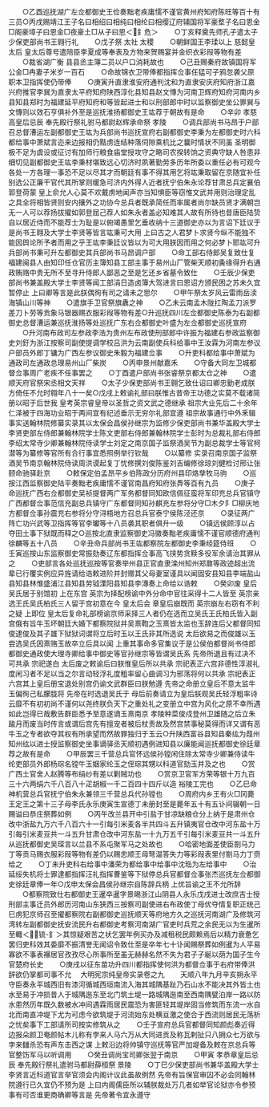 <!-- { "loadSidebar": true } -->
　　○乙酉巡抚湖广左佥都御史王俭奏黜老疾庸懦不谨官黄州府知府陈旺等百十有三员○丙戌赐靖江王子名曰相绍曰相纯曰相纶曰相缨辽府辅国将军豪堥子名曰恩金□阁豪墇子曰恩金□夜豪土□从子曰恩＜釒危＞
　　○丁亥释奠先师孔子遣太子少保吏部尚书王翱行礼
　　○戊子祭  太社  太稷
　　○朝鲜国王李瑈以上  慈懿皇太后  皇太后尊号遣陪臣李夏成等奉表及方物来贺赐宴并金织衣彩叚等物有差
　　○裁省湖广衡  县县丞主簿二员以户口消耗故也
　　○己丑赐秦府故镇国将军公金□冉妻子米岁一百石
　　○命故锦衣卫带俸都指挥佥事任猛可子鸦忽袭父原职本卫指挥使仍带俸
　　○庚寅升直隶淮安府通判沈和为直隶安庆府知府浙江嘉兴府推官李巽为直隶太平府知府陕西淳化县知县赵文慱为河南卫辉府知府河南内乡县知县郑时为福建延平府知府和等皆起进士和以刑部郎中时以监察御史坐公罪巽与文慱则以效石亨俱补外至是巡抚淮扬都御史王竑荐于朝故有是命
　　○辛卯  孝慈高皇后忌辰  奉先殿行祭礼驸马都尉赵辉承命祭  孝陵
　　○调兵部尚书马昂于户部召总督漕运左副都御史王竑为兵部尚书巡抚宣府右副都御史李秉为左都御史时六科都给事中萧斌言迩来边报相仍黠虏连结种落伺隙乘机比之曩时情状不同虽  圣明御极不足为虞设或征讨有加师行粮食庙堂授攻守之略司农揆转饷之资典守缺人咎患非细切见副都御史王竑李秉材堪致远心切济时夙著勤劳多历年所委以重任必有可观今各处一方各理一事恐不足以尽其才而朝廷有事不得其用乞将竑秉取留在京随宜补任别选公正廉干官代其所掌则缓急可济内外得人近者抚宁伯朱永论荐甘肃总兵定襄伯郭登荷蒙  皇上俞允人心莫不欢戴虏地闻声亦当知惧臣等窃惟文武并用则治理定乱之具全将相皆贤则安内攘外之功协今总兵者既承简任而率属者尚尔缺员贤才满朝岂无一人可以荐扬拔擢如郭登屈己荐人如朱永者盖必知难其人故有所待也昔唐臣陆贽自以居近侍而不能荐士为耻是以俯竭愚里乞垂收纳十三道御史亦以为言诏下廷议于是尚书王翱及大学士李贤等皆言竑秉可大用  上曰古之人君梦卜求贤今纵不能独不能因舆论所予者而用之乎王竑李秉廷议皆以为可大用朕因而用之何必梦卜耶竑可升兵部尚书秉可升左都御史其兵部尚书马昂调户部
　　○命工部右侍郎吴复致仕复福建闽县人由知印任仓官历主簿知县工部主事于易州山厂管柴天顺初夤缘得升右通政贿赂中贵无所不至寻升侍郎人鄙恶之至是乞还乡省墓令致仕
　　○壬辰少保吏部尚书兼盖殿大学士李贤等闻工部涓日造卤簿大驾进言曰恩诏方颁民困之苏未久宜暂停止  上曰卿等言是此朕偶徇有司之请未之思尔
　　○甲午祭太岁风云雷雨岳渎海镇山川等神
　　○遣旗手卫官祭旗纛之神
　　○乙未云南孟木陇扛陶孟刀派罗差刀卜劳等贡象马银器赐衣服彩叚等物有差○升巡抚四川左佥都御史陈泰为右副都御史总督漕运兼巡抚淮扬等处巡抚广东右佥都御史叶盛为左佥都御史巡抚宣府
　　○升河南布政司左参政李浩为贵州左布政使刑部郎中许振为福建右参政监察御史刘釪为浙江按察司副使提调学校吕洪为云南副使兵科给事中王汝霖为河南左参议户部员外郎丁镛为广西左参议御史朱毅为福建佥事
　　○升吏科都给事中萧斌为通政司左通政总理易州山厂柴炭
　　○丙申景州献嘉禾
　　○守备大同左卫城都督佥事周广老疾不任事罢之
　　○丁酉遣户部尚书张睿祭京都太仓之神
　　○遣顺天府官祭宋丞相文天祥
　　○太子少保吏部尚书王翱乞致仕诏曰卿忠勤老成朕方倚任不允时翱年八十一矣○戊戌上敕谕礼部曰朕惟古昔帝王功德之实莫不载诸简册以昭于后世我  皇考英宗睿皇帝以圣哲之资文武之德继承  祖宗大业先后二十余年仁泽被于四海功业昭于两间宜有纪述垂示无穷尔礼部宜遵  祖宗故事通行中外釆辑事实送翰林院修纂实录其以太保会昌侯孙继宗为监修少保吏部尚书兼华盖殿大学士李贤吏部左侍郎兼翰林院学士陈文吏部右侍郎兼翰林院学士彭时为总裁礼部右侍郎李绍太常寺少卿兼翰林院侍读学士刘定之南京国子监祭酒吴节为副总裁学士等官柯潜等为纂修等官所有合行事宜悉照例举行钦哉
　　○以纂修  实录召南京国子监祭酒吴节南京翰林院侍读周洪谟起复丁忧修撰刘俊陈鉴刘吉编修徐琼刘健检讨邢让张颐命驰驿赴京
　　○敕保定伯孟昂平乡伯陈政分历府州县印烙孳牧马驹
　　○巡按江西监察御史陆平奏黜老疾庸懦不谨官南昌府知府张馵等百有九员
　　○庚子命巡抚广西右佥都御史吴祯提督两广军务都督同知欧信佩征蛮将军印充总兵官镇守广西都督佥事范信充副总兵镇守广东都督同知孙麒充左参将分守□木夕阝□柳庆地方都督佥事孙震充右参将分守浔梧地方召总兵官泰宁侯陈泾还京
　　○录征两广阵亡功兴武等卫指挥等官李瓛等十八员袭其职者俱升一级
　　○镇远侯顾淳以占夺田土事下狱既而释之○巡按北直隶监察御史冯徽奏黜老疾庸懦不谨官顺德府通判徐麟等五十八员
　　○辛丑命兵部尚书王竑都察院左都御史李秉经筵侍班
　　○壬寅巡按山东监察御史常振劾奏辽东都指挥佥事高飞挟势贪黩多役军余请治其罪从之
　　○吏部言各处巡抚巡按等官奏举州县正官直隶滦州知州郑鼐等政迹超出流辈已行覆实例应异旌请给诰敕进阶并封赠其父母妻室谨具以闻固安县知县李端盐山县知县林惟盛浦江县知县劳钺溧阳县知县李漙奏上命给以诰敕
　　○癸卯废  皇后吴氏居于别馆初  上在东宫  英宗为择配榜谕中外分命中官往采得十二人皆至  英宗亲选王氏吴氏柏氏三人留于宫初意在今  皇太后会  章皇后崩既而  英宗崩左右窃有不利之疑  上即位  皇太后复命礼部榜谕京师采择三人者仍在选而立吴氏王氏柏氏皆入副宫俄有旨牛玉坏朝廷大婚下都察院狱并吴熹鞫之玉熹皆太监也玉辞连后父都督同知俊逮俊及其子雄下狱狱词谓将立后时玉以王氏非其所选说  太后欲易之而俊雄以玉尝选吴氏因熹赂玉故卒立后具以闻  上重其事命多官集议于是公侯伯都督尚书侍郎都御史通政使大理寺卿给事中御史等官孙继宗等皆谓吴氏系  先帝所退且有过决不可共承  宗祀遂白  太后废之敕谕后曰朕惟皇后所以共承  宗祀表正六宫非德性淳淑礼度闲习者不足以当之尔言动轻浮礼度粗率留心曲调习为邪荡将何以共承  宗祀表正六宫其上皇后册宝退处别宫仍谕文武群臣曰朕勉遵  先帝之命册立皇后不意太监牛玉偏徇己私朦胧将  先帝在时选退吴氏于  母后前奏请立为皇后朕观吴氏轻浮粗率诗云靡不有初初尚不谨何以尧终朕负天下之重处礼之变册立中宫为风化之原不幸所遇如此岂得已哉敷告群臣悉予至意遂谪玉熹南京  孝陵种菜俊戍登州卫雄随之后立朱踰月而废当时传言或谓后宫先有擅宠者被后杖责故及然宫禁事秘莫得而详又谓有恶牛玉之专者欲夺其权有所承望而然故罪独归于玉云○升陕西富谷县知县秦纮为葭州知州纮以进士授监察御史坐事谪驿丞天顺初遇例进知县以廉能闻巡抚都御史徐廷章荐之故有是命
　　○甲辰罢三千营总兵官怀远侯孙镗闲住除太常寺少卿兼侍读牛纶吏部员外郎杨琮名镗牛玉姻家纶玉之侄琮其甥以科道官劾玉并及之也
　　○赏广西土官舍人赵腾等布绢纱有差以剿贼功也
　　○赏京卫官军方荣等银十万九百三十六两绢六千八百八十疋胡椒一千二百四十四斤以造  裕陵工完也
　　○乙巳命神机营总兵官抚宁伯朱永兼领三千营总兵代孙镗也
　　○周府内乡王有火□冈薨王定王之第十三子母李氏永乐庚寅生宣德丁未册封至是薨年五十有五讣间辍朝一日赐谥曰恭庄祭葬如例
　　○丙午改兰县开中引盐于甘凉缺粮仓分上纳于是肃州仓改中浙盐九万六千八百六十一引每引米麦各半共四斗五升镇夷官仓改中河东盐十万引每引米麦豆共一斗五升甘肃仓改中河东盐一十九万五千引每引米麦豆共一斗五升从巡抚都御史吴琛言以兰县不系屯聚军马之处故也
　　○哈密地面差使臣劄马力丁等贡马赐衣服彩叚等物有差仍以赐忠顺王母弩温答失力等彩叚表里付劄马力丁赍给之
　　○丁未升吏科右给事中潘荣为都给事中给事中沈珤为左给事中
　　○治延绥失机将士罪逮都指挥汪礼指挥曹鉴等下狱停总兵官都督佥事张杰巡抚左佥都御史徐廷章俸一年○戊申太保会昌侯孙继宗自陈辞兵柄  上优旨谕之王不允所辞
　　○都察院致仕右都御史王暹卒暹字景晹浙江山阴县人永乐戊戌进士改庶吉士授刑部主事迁员外郎历河南山东狭西三按察司副使进右布政使丁母优夺情复职正统己巳虏犯京师召至擢都察院右副都御史巡抚顺天等府地方久之巡抚河南湖广及修筑河湾转左副都御史抚安流民升右都御史考察河南湖广官吏时兵荒之余民无以为生暹所至輙＜锍-釒＞其惊疑艰苦之状乞罢年例买办及减租税民颇赖焉后以精力衰惫乞罢归吏科效其委靡不振清誉无闻诏令致仕至是卒年七十讣闻赐祭葬如例暹为人平易寡欲不事表襮居官孜孜尽心所事所至虽无赫赫名然不失为君子子綖以荫为国子生今官楚府长史
　　○庚戌以征东苗功升四川都指挥使何洪为都督佥事于右府带俸洪辞欲仍掌都司事不允
　大明宪宗纯皇帝实录卷之九
　　天顺八年九月辛亥朔永平守臣奏永平城西旧有漆河循城西垣南流入海其城隅基趾乃石山水不能决其外皆土也水至易于冲损昔人于城隅迤东至北门筑土堤一路城隅迤南至西南隅甓泊岸一路以防水患然历年既久数被水冲间遇霖雨居民震恐为害匪轻其堤岸固当修筑而东流一水自北而南直冲堤下尤为可虑今欲筑堤于河流始东处横亘激之使合于西流则居民无荡析之忧矣事下工部请所司按实修筑从之
　　○壬子宣府总兵官都督同知颜彪奏近得边报朵颜卫奄颜帖木儿称有孛来人马六万从大同进贡及称瓦剌扯只八拥众七万欲与孛来讎杀恐有声东击西之谋  上敕沿边将帅镇守巡抚等官严加堤备及敕在京总兵等官整饬军马以听调用
　　○癸丑调尚宝司卿张翌于南京
　　○甲寅  孝恭章皇后忌辰  奉先殿行祭礼遣驸马都尉薛桓祭  景陵
　　○丁巳少保吏部尚书兼华盖殿大学士李贤言近科道官言举官须会内阁计议此虽故例然  先帝有旨保官审囚不必会同翰林院遵行已久宜仍不预为是  上曰内阁儒臣所以辅朕裁处万几者如举官论狱亦令参预事有可否谁更商确卿等言是  先帝著令宜永遵守
